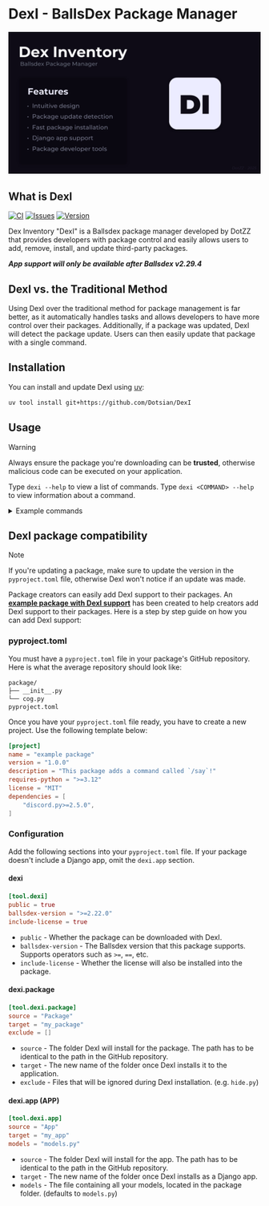 # DexI - BallsDex Package Manager

![DexI Thumbnail](https://raw.githubusercontent.com/Dotsian/DexI/refs/heads/main/assets/thumbnail.png)

## What is DexI

[![CI](https://github.com/Dotsian/DexI/actions/workflows/CI.yml/badge.svg)](https://github.com/Dotsian/DexI/actions/workflows/CI.yml)
[![Issues](https://img.shields.io/github/issues/Dotsian/DexI)](https://github.com/Dotsian/DexI/issues)
[![Version](https://img.shields.io/badge/version-1.0.0-blue)](https://github.com/Dotsian/DexI/blob/master/CHANGELOG.md)

Dex Inventory "DexI" is a Ballsdex package manager developed by DotZZ that provides developers with package control and easily allows users to add, remove, install, and update third-party packages.

_**App support will only be available after Ballsdex v2.29.4**_

## DexI vs. the Traditional Method

Using DexI over the traditional method for package management is far better, as it automatically handles tasks and allows developers to have more control over their packages. Additionally, if a package was updated, DexI will detect the package update. Users can then easily update that package with a single command.

## Installation

You can install and update DexI using [uv](https://docs.astral.sh/uv/getting-started/installation/):

```bash
uv tool install git+https://github.com/Dotsian/DexI
```

## Usage

> [!WARNING]
> Always ensure the package you're downloading can be **trusted**, otherwise malicious code can be executed on your application.

Type `dexi --help` to view a list of commands.
Type `dexi <COMMAND> --help` to view information about a command.

<details>

<summary>Example commands</summary>

**Adding template project:**

```bash
dexi add Dotsian/DexI-Package
```

**Removing template project:**

```bash
dexi remove DexI-Package
```

**Adding template project from branch:**

```bash
dexi add Dotsian/DexI-Package --branch app
```

**Installing all packages:**

```bash
dexi install
```

**Listing all packages:**

```bash
dexi list
```

**Updating all packages:**

```bash
dexi update
```

</details>

## DexI package compatibility

> [!NOTE]
> If you're updating a package, make sure to update the version in the `pyproject.toml` file, otherwise DexI won't notice if an update was made.

Package creators can easily add DexI support to their packages. An **[example package with DexI support](https://github.com/Dotsian/DexI-Package)** has been created to help creators add DexI support to their packages. Here is a step by step guide on how you can add DexI support:

### pyproject.toml

You must have a `pyproject.toml` file in your package's GitHub repository. Here is what the average repository should look like:

```text
package/
├── __init__.py
└── cog.py
pyproject.toml
```

Once you have your `pyproject.toml` file ready, you have to create a new project. Use the following template below:

```toml
[project]
name = "example package"
version = "1.0.0"
description = "This package adds a command called `/say`!"
requires-python = ">=3.12"
license = "MIT"
dependencies = [
    "discord.py>=2.5.0",
]
```

### Configuration

Add the following sections into your `pyproject.toml` file. If your package doesn't include a Django app, omit the `dexi.app` section.

#### dexi

```toml
[tool.dexi]
public = true
ballsdex-version = ">=2.22.0"
include-license = true
```

- `public` - Whether the package can be downloaded with DexI.
- `ballsdex-version` - The Ballsdex version that this package supports. Supports operators such as `>=`, `==`, etc.
- `include-license` - Whether the license will also be installed into the package.

#### dexi.package

```toml
[tool.dexi.package]
source = "Package"
target = "my_package"
exclude = []
```

- `source` - The folder DexI will install for the package. The path has to be identical to the path in the GitHub repository.
- `target` - The new name of the folder once DexI installs it to the application.
- `exclude` - Files that will be ignored during DexI installation. (e.g. `hide.py`)

#### dexi.app (APP)

```toml
[tool.dexi.app]
source = "App"
target = "my_app"
models = "models.py"
```

- `source` - The folder DexI will install for the app. The path has to be identical to the path in the GitHub repository.
- `target` - The new name of the folder once DexI installs as a Django app.
- `models` - The file containing all your models, located in the package folder. (defaults to `models.py`)
